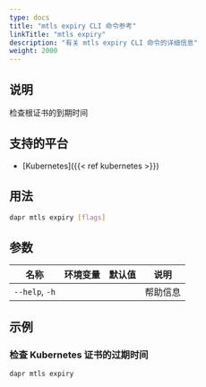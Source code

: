 ```yaml
---
type: docs
title: "mtls expiry CLI 命令参考"
linkTitle: "mtls expiry"
description: "有关 mtls expiry CLI 命令的详细信息"
weight: 2000
---
```


## 说明

检查根证书的到期时间

## 支持的平台

- [Kubernetes]({{< ref kubernetes >}})

## 用法
```bash
dapr mtls expiry [flags]
```

## 参数

| 名称             | 环境变量 | 默认值 | 说明   |
| -------------- | ---- | --- | ---- |
| `--help`, `-h` |      |     | 帮助信息 |

## 示例

### 检查 Kubernetes 证书的过期时间
```bash
dapr mtls expiry
```
